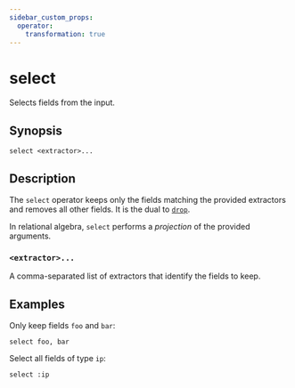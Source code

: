 ```yaml
---
sidebar_custom_props:
  operator:
    transformation: true
---
```


# select

Selects fields from the input.

## Synopsis

```
select <extractor>...
```

## Description

The `select` operator keeps only the fields matching the provided extractors and
removes all other fields. It is the dual to [`drop`](drop.md).

In relational algebra, `select` performs a *projection* of the provided
arguments.

### `<extractor>...`

A comma-separated list of extractors that identify the fields to keep.

## Examples

Only keep fields `foo` and `bar`:

```
select foo, bar
```

Select all fields of type `ip`:

```
select :ip
```
